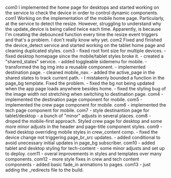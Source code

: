 com0
    I implemented the home page for desktops and started working on the service to check the device in order to control dynamic components.
com1
    Working on the implementation of the mobile home page. Particularly, at the service to detect the resize. However, struggling to understand why the update_device is being called twice each time.
    Apparently, is because I'm creating the debounced function every time the resize event triggers and that's a problem. I don't really know why yet.
com2
    Fixed and finished the device_detect service and started working on the tablet home page and cleaning duplicated styles. 
com3 
    - fixed root font size for multiple devices.
    - fixed desktop homepage since the mobile/tablet styles broke it.
    - created a "shared_states" service.
    - added toggleable sidemenu for mobile.
    - transformed the bg img into a reusable component.
    - implemented destination page.
    - cleaned mobile_nav.
    - added the active_page in the shared states to track current path.
    - I mistakenly bounded a function in the page_bg template. Fixed the problem.
    - fixed the bg not being updated when the app page loads anywhere besides home.
    - fixed the styling bug of the image width not stretching when switching to destination page.
com4 
    - implemented the destination page component for mobile.
com5 
    - implemented the crew page component for mobile.
com6
    - implemented the tech page component for mobile.
com7
    - style destinantion page for tablet/desktop
    - a bunch of "minor" adjusts in several places. 
com8 
    - droped the mobile-first approach. Styled crew page for desktop and some more minor adjusts in the header and page-title component styles.
com9
    - fixed desktop overriding mobile styles in crew_content comp.
    - fixed the device change not triggering page_br_src updates.
    - added conditional to avoid unecessary initial updates in page_bg subscriber.
com10 
    - added tablet and desktop styling for tech-content
    - some minor adjusts and set up to deploy.
com11
    - overal improvements in styles and templates over many components.
com12
    - more style fixes in crew and tech content components
    - added basic fade_in animations to pages.
com13
    - just adding the _redirects file to the build.